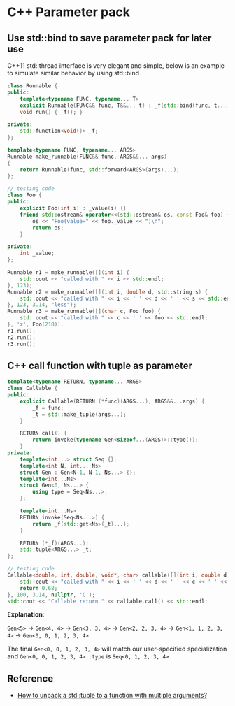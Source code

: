 C++ Parameter pack
======

Use std::bind to save parameter pack for later use
------
C++11 std::thread interface is very elegant and simple, below is an example to simulate similar behavior by using std::bind

```cpp
class Runnable {
public:
    template<typename FUNC, typename... T>
    explicit Runnable(FUNC&& func, T&&... t) : _f(std::bind(func, t...)) { }
    void run() { _f(); }

private:
    std::function<void()> _f;
};

template<typename FUNC, typename... ARGS>
Runnable make_runnable(FUNC&& func, ARGS&&... args)
{
    return Runnable(func, std::forward<ARGS>(args)...);
};

// testing code
class Foo {
public:
    explicit Foo(int i) : _value(i) {}
    friend std::ostream& operator<<(std::ostream& os, const Foo& foo) {
        os << "Foo(value=" << foo._value << ")\n";
        return os;
    }

private:
    int _value;
};

Runnable r1 = make_runnable([](int i) {
    std::cout << "called with " << i << std::endl;
}, 123);
Runnable r2 = make_runnable([](int i, double d, std::string s) {
    std::cout << "called with " << i << ' ' << d << ' ' << s << std::endl;
}, 123, 3.14, "less");
Runnable r3 = make_runnable([](char c, Foo foo) {
    std::cout << "called with " << c << ' ' << foo << std::endl;
}, 'z', Foo(218));
r1.run();
r2.run();
r3.run();
```

C++ call function with tuple as parameter
-----
```cpp
template<typename RETURN, typename... ARGS>
class Callable {
public:
    explicit Callable(RETURN (*func)(ARGS...), ARGS&&...args) {
        _f = func;
        _t = std::make_tuple(args...);
    }

    RETURN call() {
        return invoke(typename Gen<sizeof...(ARGS)>::type());
    }
private:
    template<int...> struct Seq {};
    template<int N, int... Ns>
    struct Gen : Gen<N-1, N-1, Ns...> {};
    template<int...Ns>
    struct Gen<0, Ns...> {
        using type = Seq<Ns...>;
    };

    template<int...Ns>
    RETURN invoke(Seq<Ns...>) {
        return _f(std::get<Ns>(_t)...);
    }

    RETURN (*_f)(ARGS...);
    std::tuple<ARGS...> _t;
};

// testing code
Callable<double, int, double, void*, char> callable([](int i, double d, void* p, char c) -> double {
    std::cout << "called with " << i << ' ' << d << ' ' << c << ' ' << p << std::endl;
    return 0.68;
}, 100, 3.14, nullptr, 'C');
std::cout << "Callable return " << callable.call() << std::endl;
```
__Explanation__:

`Gen<5>` -> `Gen<4, 4>` -> `Gen<3, 3, 4>` -> `Gen<2, 2, 3, 4>` -> `Gen<1, 1, 2, 3, 4>` -> `Gen<0, 0, 1, 2, 3, 4>`

The final `Gen<0, 0, 1, 2, 3, 4>` will match our user-specified specialization and `Gen<0, 0, 1, 2, 3, 4>::type` is `Seq<0, 1, 2, 3, 4>`

Reference
------
* [How to unpack a std::tuple to a function with multiple arguments?](https://github.com/hokein/Wiki/wiki/How-to-unpack-a-std::tuple-to-a-function-with-multiple-arguments%3F)
